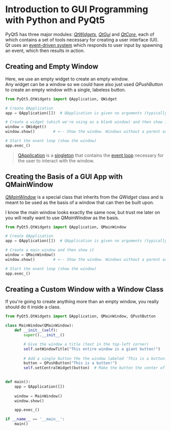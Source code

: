 # Introduction to GUI Programming with Python and PyQt5
PyQt5 has three major modules: [_QtWidgets_](https://docs.huihoo.com/pyqt/PyQt5/QtWidgets.html), [_QtGui_](https://docs.huihoo.com/pyqt/PyQt5/QtGui.html) and [_QtCore_](https://docs.huihoo.com/pyqt/PyQt5/QtCore.html), each of which contains a set of tools necessary for creating a user interface (UI). <br />
Qt uses an [event-driven system](https://www.technologyuk.net/computing/software-development/software-design/event-driven-programming.shtml) which responds to user input
by spawning an event, which then results in action.

## Creating and Empty Window
Here, we use an empty widget to create an empty window. <br /> 
Any widget can be a window so we could have also just used _QPushButton_ to create an empty window with a single, labeless button.
```Python
from PyQt5.QtWidgets import QApplication, QWidget

# Create QApplication
app = QApplication([])  # QApplication is given no arguments (typically a list of strings)

# Create a widget (which we're using as a blank window) and then show it
window = QWidget()
window.show()        # <-- Show the window. Windows without a parent are hidden by default.

# Start the event loop (show the window)
app.exec_()
```
> [QApplication](https://doc.qt.io/qtforpython-5/PySide2/QtWidgets/QApplication.html#detailed-description) is a [singleton](https://en.wikipedia.org/wiki/Singleton_pattern) that contains the [event loop](https://en.wikipedia.org/wiki/Event_loop#:~:text=In%20computer%20science%2C%20the%20event,or%20messages%20in%20a%20program.&text=When%20the%20event%20loop%20forms,loop%20or%20main%20event%20loop.) necessary for the user to interact with the window.

## Creating the Basis of a GUI App with QMainWindow
[_QMainWindow_](https://doc.qt.io/qtforpython-5/PySide2/QtWidgets/QMainWindow.html) is a special class that inherits from the _QWidget_ class and is meant to be used as the basis
of a window that can then be built upon.

I know the main window looks exactly the same now, but trust me later on you will really want to use _QMainWindow_ as the basis.
```Python
from PyQt5.QtWidgets import QApplication, QMainWindow

# Create QApplication
app = QApplication([])  # QApplication is given no arguments (typically a list of strings)

# Create a main window and then show it
window = QMainWindow()
window.show()        # <-- Show the window. Windows without a parent are hidden by default.

# Start the event loop (show the window)
app.exec_()
```

## Creating a Custom Window with a Window Class
If you're going to create anything more than an empty window, you really should do it inside a class.

```Python
from PyQt5.QtWidgets import QApplication, QMainWindow, QPushButton

class MainWindow(QMainWindow):
    def __init__(self):
        super().__init__()

        # Give the window a title (text in the top-left corner)
        self.setWindowTitle("This entire window is a giant button!")
        
        # Add a single button the the window labeled 'This is a button!'
        button = QPushButton("This is a button!")
        self.setCentralWidget(button)  # Make the button the center of the whole window
        

def main():
    app = QApplication([])
    
    window = MainWindow()
    window.show()

    app.exec_()

if __name__ == '__main__':
    main()
```
